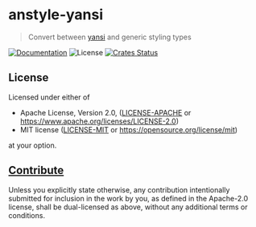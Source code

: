 # anstyle-yansi

> Convert between [yansi](https://lib.rs/yansi) and generic styling types

[![Documentation](https://img.shields.io/badge/docs-master-blue.svg)][Documentation]
![License](https://img.shields.io/crates/l/anstyle-yansi.svg)
[![Crates Status](https://img.shields.io/crates/v/anstyle-yansi.svg)](https://crates.io/crates/anstyle-yansi)

## License

Licensed under either of

* Apache License, Version 2.0, ([LICENSE-APACHE](LICENSE-APACHE) or <https://www.apache.org/licenses/LICENSE-2.0>)
* MIT license ([LICENSE-MIT](LICENSE-MIT) or <https://opensource.org/license/mit>)

at your option.

## [Contribute](../../CONTRIBUTING.md)

Unless you explicitly state otherwise, any contribution intentionally
submitted for inclusion in the work by you, as defined in the Apache-2.0
license, shall be dual-licensed as above, without any additional terms or
conditions.

[Crates.io]: https://crates.io/crates/anstyle-yansi
[Documentation]: https://docs.rs/anstyle-yansi
